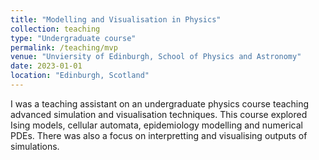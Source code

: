 ```yaml
---
title: "Modelling and Visualisation in Physics"
collection: teaching
type: "Undergraduate course"
permalink: /teaching/mvp
venue: "Unviersity of Edinburgh, School of Physics and Astronomy"
date: 2023-01-01
location: "Edinburgh, Scotland"
---
```


I was a teaching assistant on an undergraduate physics course teaching advanced simulation and visualisation techniques. This course explored Ising models, cellular automata, epidemiology modelling and numerical PDEs. There was also a focus on interpretting and visualising outputs of simulations.

